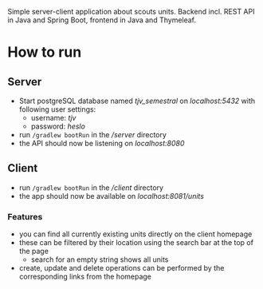 Simple server-client application about scouts units. Backend incl. REST API in Java and Spring Boot, frontend in Java and Thymeleaf.

# How to run
## Server
 - Start postgreSQL database named *tjv_semestral* on *localhost:5432* with following user settings:
	 - username: *tjv*
	 - password: *heslo*
- run `/gradlew bootRun` in the */server* directory
- the API should now be listening on *localhost:8080*
## Client

- run `/gradlew bootRun` in the */client* directory
- the app should now be available on *localhost:8081/units*
### Features
- you can find all currently existing units directly on the client homepage
- these can be filtered by their location using the search bar at the top of the page
	- search for an empty string shows all units
- create, update and delete operations can be performed by the corresponding links from the homepage

